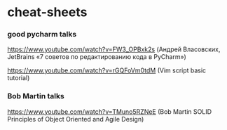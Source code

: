 # cheat-sheets


### good pycharm talks

https://www.youtube.com/watch?v=FW3_OPBxk2s (Андрей Власовских, JetBrains «7 советов по редактированию кода в PyCharm»)

https://www.youtube.com/watch?v=rGQFoVm0tdM (Vim script basic tutorial)


### Bob Martin talks
https://www.youtube.com/watch?v=TMuno5RZNeE (Bob Martin SOLID Principles of Object Oriented and Agile Design)
